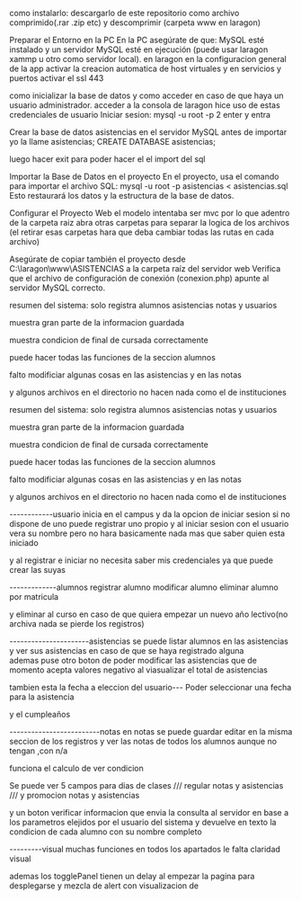 como instalarlo:
descargarlo de este repositorio como archivo comprimido(.rar .zip etc) y descomprimir (carpeta www en laragon)

Preparar el Entorno en la PC En la PC asegúrate de que: MySQL esté instalado y un servidor MySQL esté en ejecución (puede usar laragon xammp u otro como servidor local). en laragon en la configuracion general de la app activar la creacion automatica de host virtuales y en servicios y puertos activar el ssl 443

como inicializar la base de datos y como acceder en caso de que haya un usuario administrador. acceder a la consola de laragon hice uso de estas credenciales de usuario Iniciar sesion: mysql -u root -p
2 enter y entra

Crear la base de datos asistencias en el servidor MySQL antes de importar yo la llame asistencias; CREATE DATABASE asistencias;

luego hacer exit para poder hacer el el import del sql

Importar la Base de Datos en el proyecto En el proyecto, usa el comando para importar el archivo SQL: mysql -u root -p asistencias < asistencias.sql Esto restaurará los datos y la estructura de la base de datos.

Configurar el Proyecto Web el modelo intentaba ser mvc por lo que adentro de la carpeta raiz abra otras carpetas para separar la logica de los archivos (el retirar esas carpetas hara que deba cambiar todas las rutas en cada archivo)

Asegúrate de copiar también el proyecto desde C:\laragon\www\ASISTENCIAS a la carpeta raíz del servidor web Verifica que el archivo de configuración de conexión (conexion.php) apunte al servidor MySQL correcto.

resumen del sistema: solo registra alumnos asistencias notas y usuarios

muestra gran parte de la informacion guardada

muestra condicion de final de cursada correctamente

puede hacer todas las funciones de la seccion alumnos

falto modificiar algunas cosas en las asistencias y en las notas

y algunos archivos en el directorio no hacen nada como el de instituciones




resumen del sistema:
solo registra alumnos asistencias  notas  y usuarios

muestra gran parte de la informacion guardada
 
 muestra condicion  de final de cursada correctamente

puede hacer todas las funciones de la seccion alumnos

falto modificiar algunas cosas en las asistencias y en las notas

y algunos archivos en el directorio no hacen nada  como el de instituciones




------------usuario
inicia en el campus y da la opcion de iniciar sesion  si no dispone de uno puede registrar uno propio
 y al iniciar sesion con el  usuario vera su nombre pero  no hara basicamente nada  mas que saber quien esta iniciado   

y al registrar  e iniciar no necesita saber mis credenciales ya que puede crear las suyas 


-------------alumnos
registrar alumno 
modificar alumno
eliminar alumno por matricula

y eliminar al curso en caso de que quiera empezar un nuevo año lectivo(no archiva nada se pierde los registros)

----------------------asistencias
se puede listar alumnos en las asistencias y ver sus asistencias en caso de que se haya registrado alguna  
ademas puse otro boton de poder modificar las asistencias que de momento acepta valores negativo al viasualizar el total de asistencias

tambien esta la fecha a eleccion del usuario--- Poder seleccionar una fecha para la asistencia  

y el cumpleaños 


-------------------------notas
en notas se puede guardar editar en la misma seccion de los registros
 y ver las notas de todos los alumnos aunque no tengan ,con n/a

 funciona el calculo de ver condicion   

Se puede ver 5 campos para 
dias de clases  ///  regular notas y asistencias /// y promocion notas y asistencias  

y un boton verificar informacion   que envia la consulta al servidor en base a los parametros elejidos por el usuario del sistema y devuelve en texto la condicion de cada alumno con su nombre completo



---------visual
muchas funciones en todos los apartados le falta claridad visual

ademas los togglePanel  tienen un delay al empezar la pagina para desplegarse y mezcla de alert con visualizacion de    <!-- Mensajes de error o éxito (Contenedor de Mensajes) -->




 

